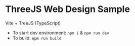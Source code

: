 # ThreeJS Web Design Sample

Vite + TreeJS (TypeScript)

* To start dev environment: `npm i` & `npm run dev`
* To build: `npm run build`
